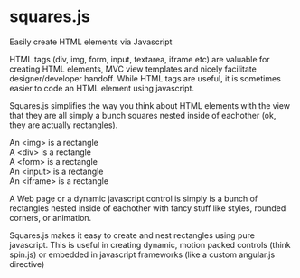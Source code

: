 squares.js
==========

Easily create HTML elements via Javascript

HTML tags (div, img, form, input, textarea, iframe etc) are valuable for creating HTML elements, MVC view templates and nicely facilitate designer/developer handoff.  While HTML tags are useful, it is sometimes easier to code an HTML element using javascript.  

Squares.js simplifies the way you think about HTML elements with the view that they are all simply a bunch squares nested inside of eachother (ok, they are actually rectangles).  

An \<img\> is a rectangle<br/>
A \<div\> is a rectangle<br/>
A \<form\> is a rectangle<br/>
An \<input\> is a rectangle<br/>
An \<iframe\> is a rectangle<br/>

A Web page or a dynamic javascript control is simply is a bunch of rectangles nested inside of eachother with fancy stuff like styles, rounded corners, or animation. 

Squares.js makes it easy to create and nest rectangles using pure javascript.  This is useful in creating dynamic, motion packed controls (think spin.js) or embedded in javascript frameworks (like a custom angular.js directive) 
